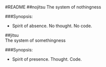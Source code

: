 #README
##nojitsu
The system of nothingness

###Synopsis:
 - Spirit of absence. No thought. No code. 


##jitsu   
The system of somethingness

###Synopsis:
 - Spirit of presence. Thought. Code. 
